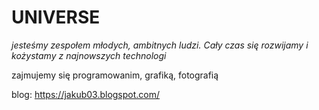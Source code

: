 
# **UNIVERSE**
*jesteśmy zespołem młodych, ambitnych ludzi. Cały czas się rozwijamy i kożystamy z najnowszych technologi*

zajmujemy się programowanim, grafiką, fotografią

blog: https://jakub03.blogspot.com/
